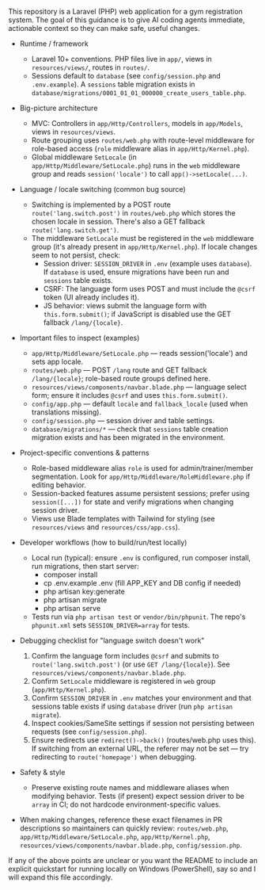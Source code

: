 This repository is a Laravel (PHP) web application for a gym registration system. The goal of this guidance is to give AI coding agents immediate, actionable context so they can make safe, useful changes.

- Runtime / framework
  - Laravel 10+ conventions. PHP files live in `app/`, views in `resources/views/`, routes in `routes/`.
  - Sessions default to `database` (see `config/session.php` and `.env.example`). A `sessions` table migration exists in `database/migrations/0001_01_01_000000_create_users_table.php`.

- Big-picture architecture
  - MVC: Controllers in `app/Http/Controllers`, models in `app/Models`, views in `resources/views`.
  - Route grouping uses `routes/web.php` with route-level middleware for role-based access (`role` middleware alias in `app/Http/Kernel.php`).
  - Global middleware `SetLocale` (in `app/Http/Middleware/SetLocale.php`) runs in the `web` middleware group and reads `session('locale')` to call `app()->setLocale(...)`.

- Language / locale switching (common bug source)
  - Switching is implemented by a POST route `route('lang.switch.post')` in `routes/web.php` which stores the chosen locale in session. There's also a GET fallback `route('lang.switch.get')`.
  - The middleware `SetLocale` must be registered in the `web` middleware group (it's already present in `app/Http/Kernel.php`). If locale changes seem to not persist, check:
    - Session driver: `SESSION_DRIVER` in `.env` (example uses `database`). If `database` is used, ensure migrations have been run and `sessions` table exists.
    - CSRF: The language form uses POST and must include the `@csrf` token (UI already includes it).
    - JS behavior: views submit the language form with `this.form.submit()`; if JavaScript is disabled use the GET fallback `/lang/{locale}`.

- Important files to inspect (examples)
  - `app/Http/Middleware/SetLocale.php` — reads session('locale') and sets app locale.
  - `routes/web.php` — POST `/lang` route and GET fallback `/lang/{locale}`; role-based route groups defined here.
  - `resources/views/components/navbar.blade.php` — language select form; ensure it includes `@csrf` and uses `this.form.submit()`.
  - `config/app.php` — default `locale` and `fallback_locale` (used when translations missing).
  - `config/session.php` — session driver and table settings.
  - `database/migrations/*` — check that `sessions` table creation migration exists and has been migrated in the environment.

- Project-specific conventions & patterns
  - Role-based middleware alias `role` is used for admin/trainer/member segmentation. Look for `app/Http/Middleware/RoleMiddleware.php` if editing behavior.
  - Session-backed features assume persistent sessions; prefer using `session([...])` for state and verify migrations when changing session driver.
  - Views use Blade templates with Tailwind for styling (see `resources/views` and `resources/css/app.css`).

- Developer workflows (how to build/run/test locally)
  - Local run (typical): ensure `.env` is configured, run composer install, run migrations, then start server:
    - composer install
    - cp .env.example .env (fill APP_KEY and DB config if needed)
    - php artisan key:generate
    - php artisan migrate
    - php artisan serve
  - Tests run via `php artisan test` or `vendor/bin/phpunit`. The repo's `phpunit.xml` sets `SESSION_DRIVER=array` for tests.

- Debugging checklist for "language switch doesn't work"
  1. Confirm the language form includes `@csrf` and submits to `route('lang.switch.post')` (or use `GET /lang/{locale}`). See `resources/views/components/navbar.blade.php`.
  2. Confirm `SetLocale` middleware is registered in `web` group (`app/Http/Kernel.php`).
  3. Confirm `SESSION_DRIVER` in `.env` matches your environment and that sessions table exists if using `database` driver (run `php artisan migrate`).
  4. Inspect cookies/SameSite settings if session not persisting between requests (see `config/session.php`).
  5. Ensure redirects use `redirect()->back()` (routes/web.php uses this). If switching from an external URL, the referer may not be set — try redirecting to `route('homepage')` when debugging.

- Safety & style
  - Preserve existing route names and middleware aliases when modifying behavior. Tests (if present) expect session driver to be `array` in CI; do not hardcode environment-specific values.

- When making changes, reference these exact filenames in PR descriptions so maintainers can quickly review: `routes/web.php`, `app/Http/Middleware/SetLocale.php`, `app/Http/Kernel.php`, `resources/views/components/navbar.blade.php`, `config/session.php`.

If any of the above points are unclear or you want the README to include an explicit quickstart for running locally on Windows (PowerShell), say so and I will expand this file accordingly.
